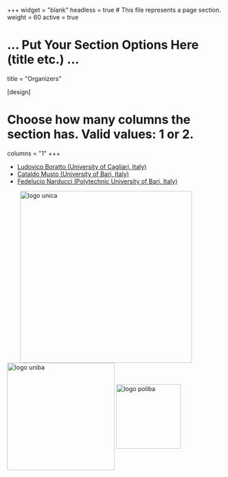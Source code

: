 +++
widget = "blank"
headless = true  # This file represents a page section.
weight = 60 
active = true

# ... Put Your Section Options Here (title etc.) ...
title = "Organizers"

[design]
  # Choose how many columns the section has. Valid values: 1 or 2.
  columns = "1"
+++
  
* [Ludovico Boratto (University of Cagliari, Italy)](https://www.ludovicoboratto.com/)
* [Cataldo Musto (University of Bari, Italy)](http://www.di.uniba.it/~swap/index.php?n=Membri.CataldoMusto)
* [Fedelucio Narducci (Polytechnic University of Bari, Italy)](https://sisinflab.poliba.it/people/fedelucio-narducci/)

<img src="https://recsys.acm.org/wp-content/uploads/2024/09/logo_unica.png" alt="logo unica" width="400" style="display:inline-block; vertical-align:middle; margin:auto auto auto 30;" />
<img src="https://recsys.acm.org/wp-content/uploads/2024/02/uniba.jpg" alt="logo uniba" width="250" style="display:inline-block; vertical-align:middle;s margin:auto auto auto 30;" />
<img src="  https://recsys.acm.org/wp-content/uploads/2024/02/politecnico_di_bari.png" alt="logo poliba" width="150" style="display:inline-block; vertical-align:middle;" />